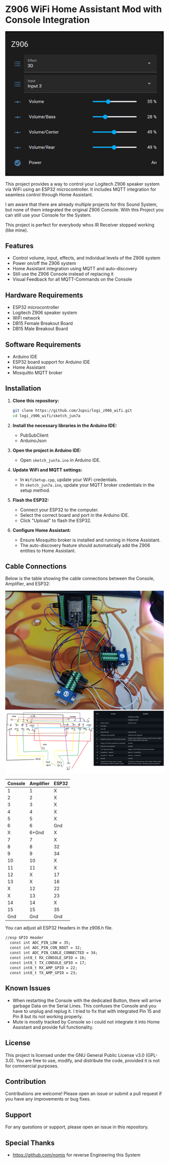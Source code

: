# Z906 WiFi Home Assistant Mod with Console Integration

![Z906 WiFi Mod](images/haos.png)

This project provides a way to control your Logitech Z906 speaker system via WiFi using an ESP32 microcontroller. It includes MQTT integration for seamless control through Home Assistant.

I am aware that there are already multiple projects for this Sound System, but none of them integrated the original Z906 Console.
With this Project you can still use your Console for the System.

This project is perfect for everybody whos IR Receiver stopped working (like mine).

## Features

- Control volume, input, effects, and individual levels of the Z906 system
- Power on/off the Z906 system
- Home Assistant integration using MQTT and auto-discovery
- Still use the Z906 Console instead of replacing it
- Visual Feedback for all MQTT-Commands on the Console

## Hardware Requirements

- ESP32 microcontroller
- Logitech Z906 speaker system
- WiFi network
- DB15 Female Breakout Board
- DB15 Male Breakout Board

## Software Requirements

- Arduino IDE
- ESP32 board support for Arduino IDE
- Home Assistant
- Mosquitto MQTT broker

## Installation

1. **Clone this repository:**
   ```sh
   git clone https://github.com/Jupsi/logi_z906_wifi.git
   cd logi_z906_wifi/sketch_jun7a
   ```
2. **Install the necessary libraries in the Arduino IDE:**
   - PubSubClient
   - ArduinoJson

3. **Open the project in Arduino IDE:**
   - Open `sketch_jun7a.ino` in Arduino IDE.

4. **Update WiFi and MQTT settings:**
   - In `WifiSetup.cpp`, update your WiFi credentials.
   - In `sketch_jun7a.ino`, update your MQTT broker credentials in the setup method.

5. **Flash the ESP32:**
   - Connect your ESP32 to the computer.
   - Select the correct board and port in the Arduino IDE.
   - Click "Upload" to flash the ESP32.

6. **Configure Home Assistant:**
   - Ensure Mosquitto broker is installed and running in Home Assistant.
   - The auto-discovery feature should automatically add the Z906 entities to Home Assistant.

## Cable Connections

Below is the table showing the cable connections between the Console, Amplifier, and ESP32:

![Cable Connections](images/alle.jpg)
![Diagram](images/kabel.png)

| Console | Amplifier | ESP32  |
|---------|-----------|--------|
| 1       | 1         | X      |
| 2       | 2         | X      |
| 3       | 3         | X      |
| 4       | 4         | X      |
| 5       | 5         | X      |
| 6       | 6         | Gnd    |
| X       | 6+Gnd     | X      |
| 7       | 7         | X      |
| 8       | 8         | 32     |
| 9       | 9         | 34     |
| 10      | 10        | X      |
| 11      | 11        | X      |
| 12      | X         | 17     |
| 13      | X         | 16     |
| X       | 12        | 22     |
| X       | 13        | 23     |
| 14      | 14        | X      |
| 15      | 15        | 35     |
| Gnd     | Gnd       | Gnd    |

You can adjust all ESP32 Headers in the z906.h file.
```
//esp GPIO Header
  const int ADC_PIN_LOW = 35;
  const int ADC_PIN_CON_BOOT = 32;
  const int ADC_PIN_CABLE_CONNECTED = 34;
  const int8_t RX_CONSOLE_GPIO = 16;
  const int8_t TX_CONSOLE_GPIO = 17;
  const int8_t RX_AMP_GPIO = 22;
  const int8_t TX_AMP_GPIO = 23;
```

## Known Issues
- When restarting the Console with the dedicated Button, there will arrive garbage Data on the Serial Lines. This confuses the Console and you have to unplug and replug it. I tried to fix that with integrated Pin 15 and Pin 8 but its not working properly.
- Mute is mostly tracked by Console so i could not integrate it into Home Assistant and provide full functionality.

## License
This project is licensed under the GNU General Public License v3.0 (GPL-3.0). You are free to use, modify, and distribute the code, provided it is not for commercial purposes.

## Contribution
Contributions are welcome! Please open an issue or submit a pull request if you have any improvements or bug fixes.

## Support
For any questions or support, please open an issue in this repository.

## Special Thanks
- https://github.com/nomis for reverse Engineering this System
